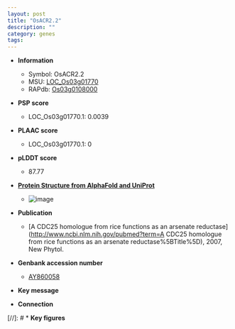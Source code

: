```yaml
---
layout: post
title: "OsACR2.2"
description: ""
category: genes
tags: 
---
```


* **Information**  
    + Symbol: OsACR2.2  
    + MSU: [LOC_Os03g01770](http://rice.plantbiology.msu.edu/cgi-bin/ORF_infopage.cgi?orf=LOC_Os03g01770)  
    + RAPdb: [Os03g0108000](http://rapdb.dna.affrc.go.jp/viewer/gbrowse_details/irgsp1?name=Os03g0108000)  

* **PSP score**  
    + LOC_Os03g01770.1: 0.0039 

* **PLAAC score**  
    + LOC_Os03g01770.1: 0 

* **pLDDT score**
    + 87.77

* **[Protein Structure from AlphaFold and UniProt](https://www.uniprot.org/uniprotkb/Q10SX6/entry#structure)**
    + ![image](https://ricepsp.github.io/images/Q1/AF-Q10SX6-F1.png)

* **Publication**  
    + [A CDC25 homologue from rice functions as an arsenate reductase](http://www.ncbi.nlm.nih.gov/pubmed?term=A CDC25 homologue from rice functions as an arsenate reductase%5BTitle%5D), 2007, New Phytol.

* **Genbank accession number**  
    + [AY860058](http://www.ncbi.nlm.nih.gov/nuccore/AY860058)

* **Key message**  

* **Connection**  

[//]: # * **Key figures**  


